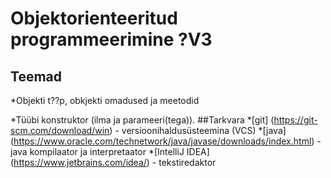 # Objektorienteeritud programmeerimine ?V3
## Teemad
*Objekti t??p, obkjekti omadused ja meetodid

*T&uuml;&uuml;bi konstruktor (ilma ja parameeri(tega)).
##Tarkvara
*[git] (https://git-scm.com/download/win) - versioonihaldus&uuml;steemina (VCS)
*[java] (https://www.oracle.com/technetwork/java/javase/downloads/index.html) - java kompilaator ja interpretaator
*[IntelliJ IDEA] (https://www.jetbrains.com/idea/) - tekstiredaktor